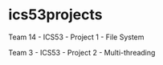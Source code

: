 ics53projects
=============

Team 14 - ICS53 - Project 1 - File System

Team 3 - ICS53 - Project 2 - Multi-threading
